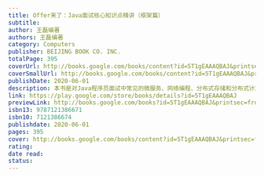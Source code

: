 ```yaml
---
title: Offer来了：Java面试核心知识点精讲（框架篇）
subtitle: 
author: 王磊编著
authors: 王磊编著
category: Computers
publisher: BEIJING BOOK CO. INC.
totalPage: 395
coverUrl: http://books.google.com/books/content?id=5T1gEAAAQBAJ&printsec=frontcover&img=1&zoom=1&edge=curl&source=gbs_api
coverSmallUrl: http://books.google.com/books/content?id=5T1gEAAAQBAJ&printsec=frontcover&img=1&zoom=5&edge=curl&source=gbs_api
publishDate: 2020-06-01
description: 本书是对Java程序员面试中常见的微服务、网络编程、分布式存储和分布式计算等必备知识点的总结，包括Spring原理及应用、Spring Cloud原理及应用、Netty网络编程原理及应用、ZooKeeper原理及应用、Kafka原理及应用、Hadoop原理及应用、HBase原理及应用、Cassandra原理及应用、ElasticSearch原理及应用、Spark原理及应用、Flink原理及应用。 本书共11章，第1章讲解Spring原理及应用，涉及Spring IoC原理、Spring AOP原理、Spring MVC原理、事务、MyBatis缓存等内容；第2章讲解Spring Cloud原理及应用，涉及Spring Boot、Spring Cloud Config、Eureka、Consul、Hystrix、Zuul和Spring Cloud链路监控等内容；第3章讲解Netty网络编程原理及应用；第4章讲解ZooKeeper原理及应用，涉及ZooKeeper选举机制、ZooKeeper数据模型和ZooKeeper应用场景等内容；第5章讲解Kafka原理及应用，涉及Kafka组成、Kafka数据存储设计、Kafka生产者并发设计、Kafka消费者并发设计，以及Kafka安装和应用等内容；第6章讲解Hadoop原理及应用，涉及HDFS、MapReduce、YARN等内容；第7章讲解HBase原理及应用，涉及HBase列式存储数据模型、HBase架构组成和HBase数据读写流程等内容；第8章讲解Cassandra原理及应用，涉及Cassandra数据模型、Gossip协议、NWR理论、一致性Hash、Cassandra数据副本策略和读写机制等内容；第9章讲解ElasticSearch原理及应用，涉及ElasticSearch数据模型、ElasticSearch分布式架构、ElasticSearch数据读写原理和段合并等内容；第10章讲解Spark原理及应用，涉及Spark特点、Spark模块组成、Spark运行机制，以及Spark RDD、Spark Streaming、Spark SQL、DataFrame、DataSet、Spark Structured Streaming的原理和使用等内容；第11章讲解Flink原理及应用，涉及Flink核心概念、Flink架构、Flink事件驱动模型、Flink数据分析应用和Flink基于状态的内存计算等内容。
link: https://play.google.com/store/books/details?id=5T1gEAAAQBAJ
previewLink: http://books.google.com/books?id=5T1gEAAAQBAJ&printsec=frontcover&dq=java%E9%9D%A2%E8%AF%95&hl=&as_pt=BOOKS&cd=1&source=gbs_api
isbn13: 9787121386671
isbn10: 7121386674
publishdate: 2020-06-01
pages: 395
cover: http://books.google.com/books/content?id=5T1gEAAAQBAJ&printsec=frontcover&img=1&zoom=1&edge=curl&source=gbs_api
rating: 
date read: 
status:
---
```

